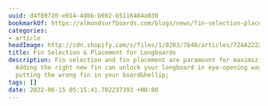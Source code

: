 ```yaml
---
uuid: d4f89720-e014-4dbb-b692-b5116484a030
bookmarkOf: https://almondsurfboards.com/blogs/news/fin-selection-placement-for-longboards?_kx=WJeE3QQCOcj1C5-kKTUTnVQwLixGXGjdFW4dPGeJnNo%3D.Hb5zTY
categories:
- article
headImage: http://cdn.shopify.com/s/files/1/0203/7640/articles/7Z4A2222_1200x.jpg?v=1655138348
title: Fin Selection & Placement for Longboards
description: Fin selection and fin placement are paramount for maximizing your equipment.
  Adding the right new fin can unlock your longboard in eye-opening ways. And conversely,
  putting the wrong fin in your board&hellip;
tags: []
date: 2022-06-15 05:15:41.702237393 +00:00
---
```


